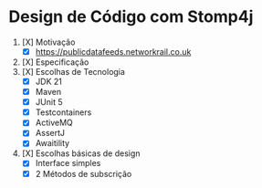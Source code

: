 # Design de Código com Stomp4j

1. [X] Motivação
    * [X] https://publicdatafeeds.networkrail.co.uk
2. [X] Especificação
2. [X] Escolhas de Tecnologia
    * [X] JDK 21
    * [X] Maven
    * [X] JUnit 5
    * [X] Testcontainers
    * [X] ActiveMQ
    * [X] AssertJ
    * [X] Awaitility
3. [X] Escolhas básicas de design
    * [X] Interface simples
    * [X] 2 Métodos de subscrição
